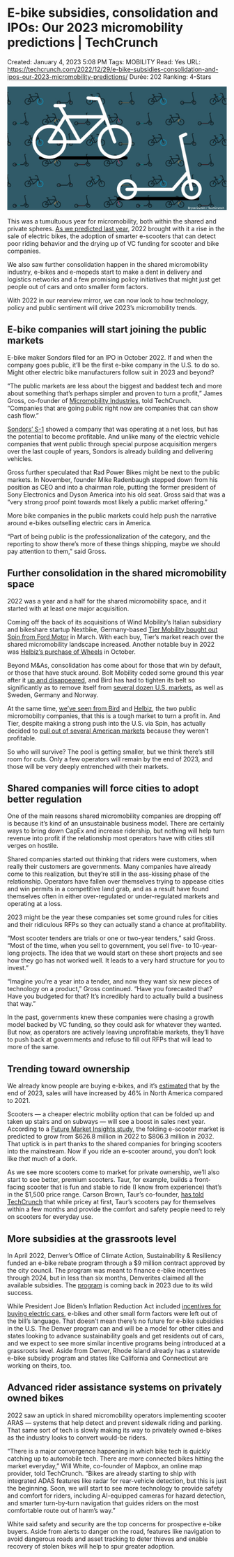 # E-bike subsidies, consolidation and IPOs: Our 2023 micromobility predictions | TechCrunch

Created: January 4, 2023 5:08 PM
Tags: MOBILITY
Read: Yes
URL: https://techcrunch.com/2022/12/29/e-bike-subsidies-consolidation-and-ipos-our-2023-micromobility-predictions/
Durée: 202
Ranking: 4-Stars

![E-bike%20subsidies,%20consolidation%20and%20IPOs%20Our%202023%20%209669c19718b843749ff75f3a96775f37/subscription-micromobility.jpg](E-bike%20subsidies,%20consolidation%20and%20IPOs%20Our%202023%20%209669c19718b843749ff75f3a96775f37/subscription-micromobility.jpg)

This was a tumultuous year for micromobility, both within the shared and private spheres. [As we predicted last year](https://techcrunch.com/2021/12/27/micromobility-in-2022-refined-mature-and-packed-full-of-tech/), 2022 brought with it a rise in the sale of electric bikes, the adoption of smarter e-scooters that can detect poor riding behavior and the drying up of VC funding for scooter and bike companies.

We also saw further consolidation happen in the shared micromobility industry, e-bikes and e-mopeds start to make a dent in delivery and logistics networks and a few promising policy initiatives that might just get people out of cars and onto smaller form factors.

With 2022 in our rearview mirror, we can now look to how technology, policy and public sentiment will drive 2023’s micromobility trends.

## E-bike companies will start joining the public markets

E-bike maker Sondors filed for an IPO in October 2022. If and when the company goes public, it’ll be the first e-bike company in the U.S. to do so. Might other electric bike manufacturers follow suit in 2023 and beyond?

“The public markets are less about the biggest and baddest tech and more about something that’s perhaps simpler and proven to turn a profit,” James Gross, co-founder of [Micromobility Industries](https://micromobility.io/), told TechCrunch. “Companies that are going public right now are companies that can show cash flow.”

[Sondors’ S-1](https://www.sec.gov/Archives/edgar/data/1940372/000149315222028154/forms-1.htm) showed a company that was operating at a net loss, but has the potential to become profitable. And unlike many of the electric vehicle companies that went public through special purpose acquisition mergers over the last couple of years, Sondors is already building and delivering vehicles.

Gross further speculated that Rad Power Bikes might be next to the public markets. In November, founder Mike Radenbaugh stepped down from his position as CEO and into a chairman role, putting the former president of Sony Electronics and Dyson America into his old seat. Gross said that was a “very strong proof point towards most likely a public market offering.”

More bike companies in the public markets could help push the narrative around e-bikes outselling electric cars in America.

“Part of being public is the professionalization of the category, and the reporting to show there’s more of these things shipping, maybe we should pay attention to them,” said Gross.

## Further consolidation in the shared micromobility space

2022 was a year and a half for the shared micromobility space, and it started with at least one major acquisition.

Coming off the back of its acquisitions of Wind Mobility’s Italian subsidiary and bikeshare startup Nextbike, Germany-based [Tier Mobility bought out Spin from Ford Motor](https://techcrunch.com/2022/03/02/tier-mobility-acquires-spin-from-ford-marking-entry-into-north-america/) in March. With each buy, Tier’s market reach over the shared micromobility landscape increased. Another notable buy in 2022 was [Helbiz’s purchase of Wheels](https://techcrunch.com/2022/10/25/will-helbiz-wheels-acquisition-help-it-save-its-stock/) in October.

Beyond M&As, consolidation has come about for those that win by default, or those that have stuck around. Bolt Mobility ceded some ground this year after it [up and disappeared](https://techcrunch.com/2022/07/31/bolt-mobility-has-vanished-leaving-e-bikes-unanswered-calls-behind-in-several-us-cities/), and Bird has had to tighten its belt so significantly as to remove itself from [several dozen U.S. markets](https://techcrunch.com/2022/10/18/bird-exits-germany-sweden-norway-and-several-dozen-us-emea-markets/), as well as Sweden, Germany and Norway.

At the same time, [we’ve seen from Bird](https://techcrunch.com/2022/11/14/bird-may-not-have-enough-funds-to-continue-shared-micromobility-business/) and [Helbiz](https://techcrunch.com/2022/11/14/helbiz-sees-losses-in-mobility-revenue-slight-gains-in-streaming/), the two public micromobilty companies, that this is a tough market to turn a profit in. And Tier, despite making a strong push into the U.S. via Spin, has actually decided to [pull out of several American markets](https://techcrunch.com/2022/12/05/tier-owned-spin-exits-10-us-markets-amid-low-demand-unfavorable-city-regulations/) because they weren’t profitable.

So who will survive? The pool is getting smaller, but we think there’s still room for cuts. Only a few operators will remain by the end of 2023, and those will be very deeply entrenched with their markets.

## Shared companies will force cities to adopt better regulation

One of the main reasons shared micromobility companies are dropping off is because it’s kind of an unsustainable business model. There are certainly ways to bring down CapEx and increase ridership, but nothing will help turn revenue into profit if the relationship most operators have with cities still verges on hostile.

Shared companies started out thinking that riders were customers, when really their customers are governments. Many companies have already come to this realization, but they’re still in the ass-kissing phase of the relationship. Operators have fallen over themselves trying to appease cities and win permits in a competitive land grab, and as a result have found themselves often in either over-regulated or under-regulated markets and operating at a loss.

2023 might be the year these companies set some ground rules for cities and their ridiculous RFPs so they can actually stand a chance at profitability.

“Most scooter tenders are trials or one or two-year tenders,” said Gross. “Most of the time, when you sell to government, you sell five- to 10-year-long projects. The idea that we would start on these short projects and see how they go has not worked well. It leads to a very hard structure for you to invest.”

“Imagine you’re a year into a tender, and now they want six new pieces of technology on a product,” Gross continued. “Have you forecasted that? Have you budgeted for that? It’s incredibly hard to actually build a business that way.”

In the past, governments knew these companies were chasing a growth model backed by VC funding, so they could ask for whatever they wanted. But now, as operators are actively leaving unprofitable markets, they’ll have to push back at governments and refuse to fill out RFPs that will lead to more of the same.

## Trending toward ownership

We already know people are buying e-bikes, and it’s [estimated](https://www.mordorintelligence.com/industry-reports/north-america-e-bike-market) that by the end of 2023, sales will have increased by 46% in North America compared to 2021.

Scooters — a cheaper electric mobility option that can be folded up and taken up stairs and on subways — will see a boost in sales next year. According to a [Future Market Insights study](https://www.futuremarketinsights.com/reports/folding-e-scooter-market), the folding e-scooter market is predicted to grow from $626.8 million in 2022 to $806.3 million in 2032. That uptick is in part thanks to the shared companies for bringing scooters into the mainstream. Now if you ride an e-scooter around, you don’t look like *that* much of a dork.

As we see more scooters come to market for private ownership, we’ll also start to see better, premium scooters. Taur, for example, builds a front-facing scooter that is fun and stable to ride (I know from experience) that’s in the $1,500 price range. Carson Brown, Taur’s co-founder, [has told TechCrunch](https://techcrunch.com/2022/12/04/taurs-carson-brown-on-why-owned-scooters-shared-scooters/) that while pricey at first, Taur’s scooters pay for themselves within a few months and provide the comfort and safety people need to rely on scooters for everyday use.

## More subsidies at the grassroots level

In April 2022, Denver’s Office of Climate Action, Sustainability & Resiliency funded an e-bike rebate program through a $9 million contract approved by the city council. The program was meant to finance e-bike incentives through 2024, but in less than six months, Denverites claimed all the available subsidies. The [program](https://www.denvergov.org/Government/Agencies-Departments-Offices/Agencies-Departments-Offices-Directory/Climate-Action-Sustainability-Resiliency/Sustainable-Transportation/Electric-Bikes-E-Bikes-Rebates#:~:text=Denver's%20e%2Dbike%20rebate%20program,please%20subscribe%20to%20our%20newsletter.) is coming back in 2023 due to its wild success.

While President Joe Biden’s Inflation Reduction Act included [incentives for buying electric cars](https://techcrunch.com/2022/09/02/a-complete-guide-to-the-new-ev-tax-credit/), e-bikes and other small form factors were left out of the bill’s language. That doesn’t mean there’s no future for e-bike subsidies in the U.S. The Denver program can and will be a model for other cities and states looking to advance sustainability goals and get residents out of cars, and we expect to see more similar incentive programs being introduced at a grassroots level. Aside from Denver, Rhode Island already has a statewide e-bike subsidy program and states like California and Connecticut are working on theirs, too.

## Advanced rider assistance systems on privately owned bikes

2022 saw an uptick in shared micromobility operators implementing scooter ARAS — systems that help detect and prevent sidewalk riding and parking. That same sort of tech is slowly making its way to privately owned e-bikes as the industry looks to convert would-be riders.

“There is a major convergence happening in which bike tech is quickly catching up to automobile tech. There are more connected bikes hitting the market everyday,” Will White, co-founder of Mapbox, an online map provider, told TechCrunch. “Bikes are already starting to ship with integrated ADAS features like radar for rear-vehicle detection, but this is just the beginning. Soon, we will start to see more technology to provide safety and comfort for riders, including AI-equipped cameras for hazard detection, and smarter turn-by-turn navigation that guides riders on the most comfortable route out of harm’s way.”

White said safety and security are the top concerns for prospective e-bike buyers. Aside from alerts to danger on the road, features like navigation to avoid dangerous roads and asset tracking to deter thieves and enable recovery of stolen bikes will help to spur greater adoption.